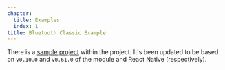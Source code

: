 ```yaml
---
chapter:
  title: Examples
  index: 1
title: Bluetooth Classic Example
---
```


There is a [sample project](https://github.com/kenjdavidson/react-native-bluetooth-classic/tree/master/BluetoothClassicExample) within the project.  It's been updated to be based on `v0.10.0` and `v0.61.0` of the module and React Native (respectively).  

